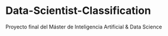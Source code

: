 # Data-Scientist-Classification
Proyecto final del Máster de Inteligencia Artificial &amp; Data Science
